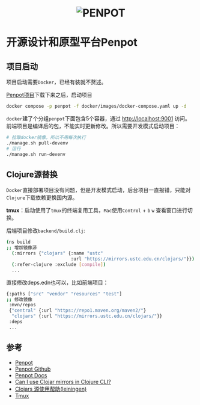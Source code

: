 <h1 align="center">
  <br>
  <img src="https://penpot.app/images/readme/readme-logo.jpg" alt="PENPOT">
</h1>

# 开源设计和原型平台Penpot 

## 项目启动

项目启动需要`Docker`，已经有装就不赘述。

[Penpot项目](https://github.com/penpot/penpot)下载下来之后，启动项目

```bash
docker compose -p penpot -f docker/images/docker-compose.yaml up -d
```

`docker`建了个分组`penpot`下面包含5个容器，通过 [http://localhost:9001](http://localhost:9001) 访问。前端项目是编译后的包，不能实时更新修改。所以需要开发模式启动项目：	

```bash
# 拉取docker镜像，所以不用每次执行
./manage.sh pull-devenv
# 运行
./manage.sh run-devenv
```


## Clojure源替换

`Docker`直接部署项目没有问题，但是开发模式启动，后台项目一直报错，只能对`Clojure`下载依赖更换国内源。

**tmux**：启动使用了`tmux`的终端复用工具，`Mac`使用`Control` + `b`  `w` 查看窗口进行切换。

后端项目修改`backend/build.clj`:

```bash
(ns build
;; 增加镜像源
  (:mirrors {"clojars" {:name "ustc"
                        :url "https://mirrors.ustc.edu.cn/clojars/"}})
  (:refer-clojure :exclude [compile])
  ...
```

直接修改deps.edn也可以，比如前端项目：

```bash
{:paths ["src" "vendor" "resources" "test"]
;; 修改镜像
 :mvn/repos
 {"central" {:url "https://repo1.maven.org/maven2/"}
  "clojars" {:url "https://mirrors.ustc.edu.cn/clojars/"}}
 :deps
 ...
```


## 参考

- [Penpot](https://penpot.app/)
- [Penpot Github](https://github.com/penpot/penpot)
- [Penpot Docs](https://help.penpot.app/technical-guide/)
- [Can I use Clojar mirrors in Clojure CLI?](https://clojureverse.org/t/can-i-use-clojar-mirrors-in-clojure-cli/5463)
- [Clojars 源使用帮助(leiningen)](https://mirrors.ustc.edu.cn/help/clojars.html)
- [Tmux](https://tmuxcheatsheet.com/)

